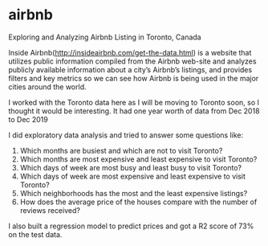 # airbnb
Exploring and Analyzing Airbnb Listing in Toronto, Canada


Inside Airbnb(http://insideairbnb.com/get-the-data.html) is a website that utilizes public information compiled from the Airbnb web-site and analyzes publicly available information about a city’s Airbnb’s listings, and provides filters and key metrics so we can see how Airbnb is being used in the major cities around the world.

I worked with the Toronto data here as I will be moving to Toronto soon, so I thought it would be interesting.
It had one year worth of data from Dec 2018 to Dec 2019

I did exploratory data analysis and tried to answer some questions like:

1. Which months are busiest and which are not to visit Toronto?
2. Which months are most expensive and least expensive to visit Toronto?
3. Which days of week are most busy and least busy to visit Toronto?
4. Which days of week are most expensive and least expensive to visit Toronto?
5. Which neighborhoods has the most and the least expensive listings?
6. How does the average price of the houses compare with the number of reviews received?


I also built a regression model to predict prices and got a R2 score of 73% on the test data.
